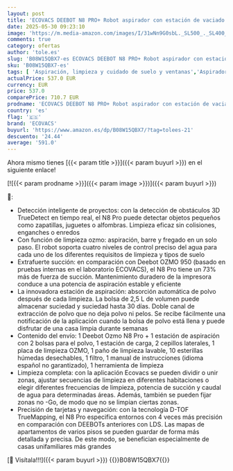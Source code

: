 ```yaml
---
layout: post
title: 'ECOVACS DEEBOT N8 PRO+ Robot aspirador con estación de vaciado automático  función de fregado  evitación de obstáculos en 3D  navegación láser dToF  App  Google Home  Alexa'
date: 2025-05-30 09:23:10
image: 'https://m.media-amazon.com/images/I/31wNn9G0sbL._SL500_._SL400_.jpg'
comments: true
category: ofertas
author: 'tole.es'
slug: 'B08W15QBX7-es ECOVACS DEEBOT N8 PRO+ Robot aspirador con estación de...'
sku: 'B08W15QBX7-es'
tags: [ 'Aspiración, limpieza y cuidado de suelo y ventanas','Aspiradoras','Hogar y cocina','Robots aspiradores','alexa','ecovacs','google','home','🇪🇸', ]
actualPrice: 537.0 EUR
currency: EUR
price: 537.0
comparePrice: 710.7 EUR
prodname: 'ECOVACS DEEBOT N8 PRO+ Robot aspirador con estación de vaciado automático  función de fregado  evitación de obstáculos en 3D  navegación láser dToF  App  Google Home  Alexa'
country: 'es'
flag: '🇪🇸'
brand: 'ECOVACS'
buyurl: 'https://www.amazon.es/dp/B08W15QBX7/?tag=tolees-21'
descuento: '24.44'
average: '591.0'
---
```


Ahora mismo tienes [{{< param title >}}]({{< param buyurl >}}) en el siguiente enlace!

[![{{< param prodname >}}]({{< param image >}})]({{< param buyurl >}})

🔎:

- Detección inteligente de proyectos: con la detección de obstáculos 3D TrueDetect en tiempo real, el N8 Pro puede detectar objetos pequeños como zapatillas, juguetes o alfombras. Limpieza eficaz sin colisiones, enganches o enredos
- Con función de limpieza ozmo: aspiración, barre y fregado en un solo paso. El robot soporta cuatro niveles de control preciso del agua para cada uno de los diferentes requisitos de limpieza y tipos de suelo
- Extrafuerte succión: en comparación con Deebot OZMO 950 (basado en pruebas internas en el laboratorio ECOVACS), el N8 Pro tiene un 73% más de fuerza de succión. Mantenimiento duradero de la impresora conduce a una potencia de aspiración estable y eficiente
- La innovadora estación de aspiración: absorción automática de polvo después de cada limpieza. La bolsa de 2,5 L de volumen puede almacenar suciedad y suciedad hasta 30 días. Doble canal de extracción de polvo que no deja polvo ni pelos. Se recibe fácilmente una notificación de la aplicación cuando la bolsa de polvo está llena y puede disfrutar de una casa limpia durante semanas
- Contenido del envío: 1 Deebot Ozmo N8 Pro + 1 estación de aspiración con 2 bolsas para el polvo, 1 estación de carga, 2 cepillos laterales, 1 placa de limpieza OZMO, 1 paño de limpieza lavable, 10 esterillas húmedas desechables, 1 filtro, 1 manual de instrucciones (idioma español no garantizado), 1 herramienta de limpieza
- Limpieza completa: con la aplicación Ecovacs se pueden dividir o unir zonas, ajustar secuencias de limpieza en diferentes habitaciones o elegir diferentes frecuencias de limpieza, potencia de succión y caudal de agua para determinadas áreas. Además, también se pueden fijar zonas no -Go, de modo que no se limpian ciertas zonas.
- Precisión de tarjetas y navegación: con la tecnología D-TOF TrueMapping, el N8 Pro especifica entornos con 4 veces más precisión en comparación con DEEBOTs anteriores con LDS. Las mapas de apartamentos de varios pisos se pueden guardar de forma más detallada y precisa. De este modo, se benefician especialmente de casas unifamiliares más grandes

[🛒 Visítala!!!]({{< param buyurl >}})
{{<world>}}B08W15QBX7{{</world>}}
